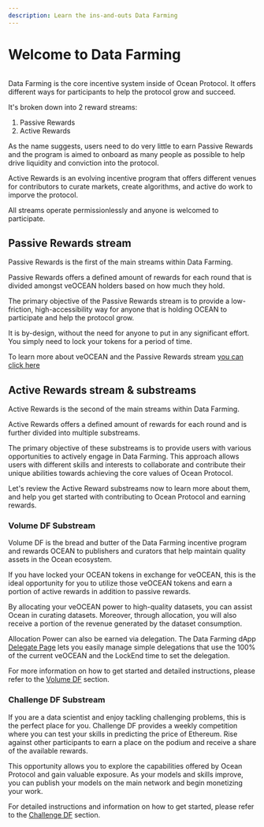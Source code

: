 ```yaml
---
description: Learn the ins-and-outs Data Farming
---
```


# Welcome to Data Farming

<figure><img src="../../.gitbook/assets/gif/farming.gif" alt=""><figcaption></figcaption></figure>

Data Farming is the core incentive system inside of Ocean Protocol. It offers different ways for participants to help the protocol grow and succeed.

It's broken down into 2 reward streams:
1. Passive Rewards
2. Active Rewards

As the name suggests, users need to do very little to earn Passive Rewards and the program is aimed to onboard as many people as possible to help drive liquidity and conviction into the protocol.

Active Rewards is an evolving incentive program that offers different venues for contributors to curate markets, create algorithms, and active do work to imporve the protocol.

All streams operate permissionlessly and anyone is welcomed to participate.

## Passive Rewards stream

Passive Rewards is the first of the main streams within Data Farming.

Passive Rewards offers a defined amount of rewards for each round that is divided amongst veOCEAN holders based on how much they hold.

The primary objective of the Passive Rewards stream is to provide a low-friction, high-accessibility way for anyone that is holding OCEAN to participate and help the protocol grow.

It is by-design, without the need for anyone to put in any significant effort. You simply need to lock your tokens for a period of time.

To learn more about veOCEAN and the Passive Rewards stream [you can click here](user-guides/data-farming/how-to-farm-veOCEAN.md)

## Active Rewards stream & substreams

Active Rewards is the second of the main streams within Data Farming.

Active Rewards offers a defined amount of rewards for each round and is further divided into multiple substreams.

The primary objective of these substreams is to provide users with various opportunities to actively engage in Data Farming. This approach allows users with different skills and interests to collaborate and contribute their unique abilities towards achieving the core values of Ocean Protocol.

Let's review the Active Reward substreams now to learn more about them, and help you get started with contributing to Ocean Protocol and earning rewards.

### Volume DF Substream

Volume DF is the bread and butter of the Data Farming incentive program and rewards OCEAN to publishers and curators that help maintain quality assets in the Ocean ecosystem.  

If you have locked your OCEAN tokens in exchange for veOCEAN, this is the ideal opportunity for you to utilize those veOCEAN tokens and earn a portion of active rewards in addition to passive rewards.

By allocating your veOCEAN power to high-quality datasets, you can assist Ocean in curating datasets. Moreover, through allocation, you will also receive a portion of the revenue generated by the dataset consumption.

Allocation Power can also be earned via delegation. The Data Farming dApp [Delegate Page](https://df.oceandao.org/delegate) lets you easily manage simple delegations that use the 100% of the current veOCEAN and the LockEnd time to set the delegation.

For more information on how to get started and detailed instructions, please refer to the [Volume DF](how-to-farm-volumedf.md) section.

### Challenge DF Substream

If you are a data scientist and enjoy tackling challenging problems, this is the perfect place for you. Challenge DF provides a weekly competition where you can test your skills in predicting the price of Ethereum. Rise against other participants to earn a place on the podium and receive a share of the available rewards.

This opportunity allows you to explore the capabilities offered by Ocean Protocol and gain valuable exposure. As your models and skills improve, you can publish your models on the main network and begin monetizing your work.

For detailed instructions and information on how to get started, please refer to the [Challenge DF](how-to-farm-challengedf.md) section.


